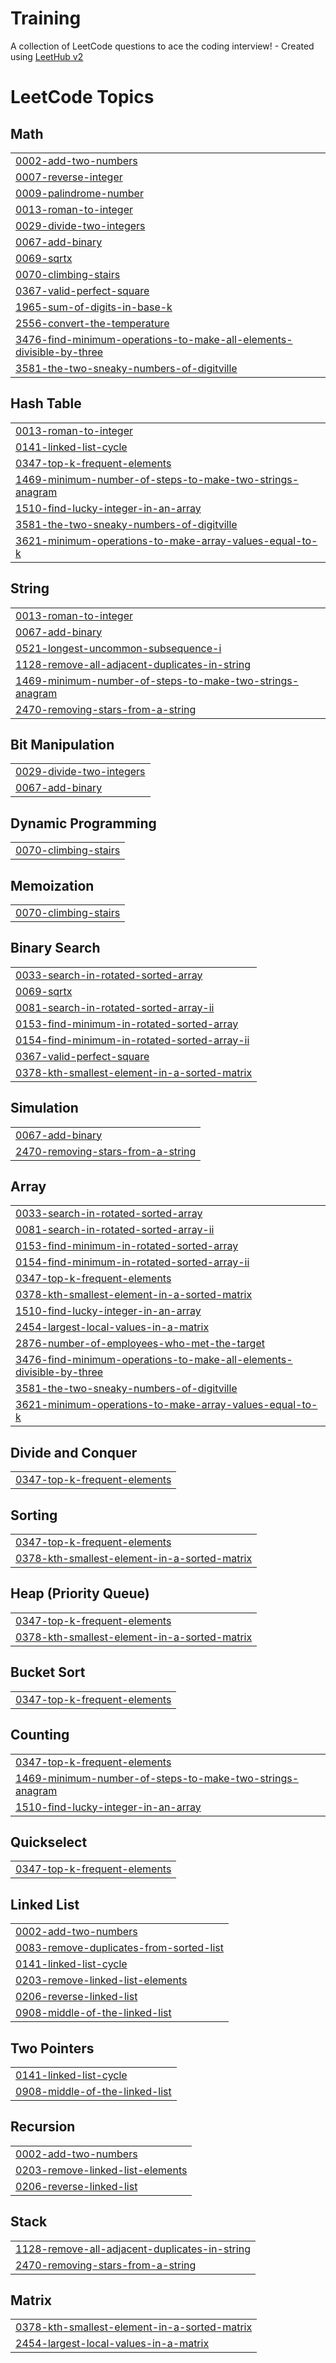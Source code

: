 # Training
A collection of LeetCode questions to ace the coding interview! - Created using [LeetHub v2](https://github.com/arunbhardwaj/LeetHub-2.0)

<!---LeetCode Topics Start-->
# LeetCode Topics
## Math
|  |
| ------- |
| [0002-add-two-numbers](https://github.com/SamArlinJeffry/Training/tree/master/0002-add-two-numbers) |
| [0007-reverse-integer](https://github.com/SamArlinJeffry/Training/tree/master/0007-reverse-integer) |
| [0009-palindrome-number](https://github.com/SamArlinJeffry/Training/tree/master/0009-palindrome-number) |
| [0013-roman-to-integer](https://github.com/SamArlinJeffry/Training/tree/master/0013-roman-to-integer) |
| [0029-divide-two-integers](https://github.com/SamArlinJeffry/Training/tree/master/0029-divide-two-integers) |
| [0067-add-binary](https://github.com/SamArlinJeffry/Training/tree/master/0067-add-binary) |
| [0069-sqrtx](https://github.com/SamArlinJeffry/Training/tree/master/0069-sqrtx) |
| [0070-climbing-stairs](https://github.com/SamArlinJeffry/Training/tree/master/0070-climbing-stairs) |
| [0367-valid-perfect-square](https://github.com/SamArlinJeffry/Training/tree/master/0367-valid-perfect-square) |
| [1965-sum-of-digits-in-base-k](https://github.com/SamArlinJeffry/Training/tree/master/1965-sum-of-digits-in-base-k) |
| [2556-convert-the-temperature](https://github.com/SamArlinJeffry/Training/tree/master/2556-convert-the-temperature) |
| [3476-find-minimum-operations-to-make-all-elements-divisible-by-three](https://github.com/SamArlinJeffry/Training/tree/master/3476-find-minimum-operations-to-make-all-elements-divisible-by-three) |
| [3581-the-two-sneaky-numbers-of-digitville](https://github.com/SamArlinJeffry/Training/tree/master/3581-the-two-sneaky-numbers-of-digitville) |
## Hash Table
|  |
| ------- |
| [0013-roman-to-integer](https://github.com/SamArlinJeffry/Training/tree/master/0013-roman-to-integer) |
| [0141-linked-list-cycle](https://github.com/SamArlinJeffry/Training/tree/master/0141-linked-list-cycle) |
| [0347-top-k-frequent-elements](https://github.com/SamArlinJeffry/Training/tree/master/0347-top-k-frequent-elements) |
| [1469-minimum-number-of-steps-to-make-two-strings-anagram](https://github.com/SamArlinJeffry/Training/tree/master/1469-minimum-number-of-steps-to-make-two-strings-anagram) |
| [1510-find-lucky-integer-in-an-array](https://github.com/SamArlinJeffry/Training/tree/master/1510-find-lucky-integer-in-an-array) |
| [3581-the-two-sneaky-numbers-of-digitville](https://github.com/SamArlinJeffry/Training/tree/master/3581-the-two-sneaky-numbers-of-digitville) |
| [3621-minimum-operations-to-make-array-values-equal-to-k](https://github.com/SamArlinJeffry/Training/tree/master/3621-minimum-operations-to-make-array-values-equal-to-k) |
## String
|  |
| ------- |
| [0013-roman-to-integer](https://github.com/SamArlinJeffry/Training/tree/master/0013-roman-to-integer) |
| [0067-add-binary](https://github.com/SamArlinJeffry/Training/tree/master/0067-add-binary) |
| [0521-longest-uncommon-subsequence-i](https://github.com/SamArlinJeffry/Training/tree/master/0521-longest-uncommon-subsequence-i) |
| [1128-remove-all-adjacent-duplicates-in-string](https://github.com/SamArlinJeffry/Training/tree/master/1128-remove-all-adjacent-duplicates-in-string) |
| [1469-minimum-number-of-steps-to-make-two-strings-anagram](https://github.com/SamArlinJeffry/Training/tree/master/1469-minimum-number-of-steps-to-make-two-strings-anagram) |
| [2470-removing-stars-from-a-string](https://github.com/SamArlinJeffry/Training/tree/master/2470-removing-stars-from-a-string) |
## Bit Manipulation
|  |
| ------- |
| [0029-divide-two-integers](https://github.com/SamArlinJeffry/Training/tree/master/0029-divide-two-integers) |
| [0067-add-binary](https://github.com/SamArlinJeffry/Training/tree/master/0067-add-binary) |
## Dynamic Programming
|  |
| ------- |
| [0070-climbing-stairs](https://github.com/SamArlinJeffry/Training/tree/master/0070-climbing-stairs) |
## Memoization
|  |
| ------- |
| [0070-climbing-stairs](https://github.com/SamArlinJeffry/Training/tree/master/0070-climbing-stairs) |
## Binary Search
|  |
| ------- |
| [0033-search-in-rotated-sorted-array](https://github.com/SamArlinJeffry/Training/tree/master/0033-search-in-rotated-sorted-array) |
| [0069-sqrtx](https://github.com/SamArlinJeffry/Training/tree/master/0069-sqrtx) |
| [0081-search-in-rotated-sorted-array-ii](https://github.com/SamArlinJeffry/Training/tree/master/0081-search-in-rotated-sorted-array-ii) |
| [0153-find-minimum-in-rotated-sorted-array](https://github.com/SamArlinJeffry/Training/tree/master/0153-find-minimum-in-rotated-sorted-array) |
| [0154-find-minimum-in-rotated-sorted-array-ii](https://github.com/SamArlinJeffry/Training/tree/master/0154-find-minimum-in-rotated-sorted-array-ii) |
| [0367-valid-perfect-square](https://github.com/SamArlinJeffry/Training/tree/master/0367-valid-perfect-square) |
| [0378-kth-smallest-element-in-a-sorted-matrix](https://github.com/SamArlinJeffry/Training/tree/master/0378-kth-smallest-element-in-a-sorted-matrix) |
## Simulation
|  |
| ------- |
| [0067-add-binary](https://github.com/SamArlinJeffry/Training/tree/master/0067-add-binary) |
| [2470-removing-stars-from-a-string](https://github.com/SamArlinJeffry/Training/tree/master/2470-removing-stars-from-a-string) |
## Array
|  |
| ------- |
| [0033-search-in-rotated-sorted-array](https://github.com/SamArlinJeffry/Training/tree/master/0033-search-in-rotated-sorted-array) |
| [0081-search-in-rotated-sorted-array-ii](https://github.com/SamArlinJeffry/Training/tree/master/0081-search-in-rotated-sorted-array-ii) |
| [0153-find-minimum-in-rotated-sorted-array](https://github.com/SamArlinJeffry/Training/tree/master/0153-find-minimum-in-rotated-sorted-array) |
| [0154-find-minimum-in-rotated-sorted-array-ii](https://github.com/SamArlinJeffry/Training/tree/master/0154-find-minimum-in-rotated-sorted-array-ii) |
| [0347-top-k-frequent-elements](https://github.com/SamArlinJeffry/Training/tree/master/0347-top-k-frequent-elements) |
| [0378-kth-smallest-element-in-a-sorted-matrix](https://github.com/SamArlinJeffry/Training/tree/master/0378-kth-smallest-element-in-a-sorted-matrix) |
| [1510-find-lucky-integer-in-an-array](https://github.com/SamArlinJeffry/Training/tree/master/1510-find-lucky-integer-in-an-array) |
| [2454-largest-local-values-in-a-matrix](https://github.com/SamArlinJeffry/Training/tree/master/2454-largest-local-values-in-a-matrix) |
| [2876-number-of-employees-who-met-the-target](https://github.com/SamArlinJeffry/Training/tree/master/2876-number-of-employees-who-met-the-target) |
| [3476-find-minimum-operations-to-make-all-elements-divisible-by-three](https://github.com/SamArlinJeffry/Training/tree/master/3476-find-minimum-operations-to-make-all-elements-divisible-by-three) |
| [3581-the-two-sneaky-numbers-of-digitville](https://github.com/SamArlinJeffry/Training/tree/master/3581-the-two-sneaky-numbers-of-digitville) |
| [3621-minimum-operations-to-make-array-values-equal-to-k](https://github.com/SamArlinJeffry/Training/tree/master/3621-minimum-operations-to-make-array-values-equal-to-k) |
## Divide and Conquer
|  |
| ------- |
| [0347-top-k-frequent-elements](https://github.com/SamArlinJeffry/Training/tree/master/0347-top-k-frequent-elements) |
## Sorting
|  |
| ------- |
| [0347-top-k-frequent-elements](https://github.com/SamArlinJeffry/Training/tree/master/0347-top-k-frequent-elements) |
| [0378-kth-smallest-element-in-a-sorted-matrix](https://github.com/SamArlinJeffry/Training/tree/master/0378-kth-smallest-element-in-a-sorted-matrix) |
## Heap (Priority Queue)
|  |
| ------- |
| [0347-top-k-frequent-elements](https://github.com/SamArlinJeffry/Training/tree/master/0347-top-k-frequent-elements) |
| [0378-kth-smallest-element-in-a-sorted-matrix](https://github.com/SamArlinJeffry/Training/tree/master/0378-kth-smallest-element-in-a-sorted-matrix) |
## Bucket Sort
|  |
| ------- |
| [0347-top-k-frequent-elements](https://github.com/SamArlinJeffry/Training/tree/master/0347-top-k-frequent-elements) |
## Counting
|  |
| ------- |
| [0347-top-k-frequent-elements](https://github.com/SamArlinJeffry/Training/tree/master/0347-top-k-frequent-elements) |
| [1469-minimum-number-of-steps-to-make-two-strings-anagram](https://github.com/SamArlinJeffry/Training/tree/master/1469-minimum-number-of-steps-to-make-two-strings-anagram) |
| [1510-find-lucky-integer-in-an-array](https://github.com/SamArlinJeffry/Training/tree/master/1510-find-lucky-integer-in-an-array) |
## Quickselect
|  |
| ------- |
| [0347-top-k-frequent-elements](https://github.com/SamArlinJeffry/Training/tree/master/0347-top-k-frequent-elements) |
## Linked List
|  |
| ------- |
| [0002-add-two-numbers](https://github.com/SamArlinJeffry/Training/tree/master/0002-add-two-numbers) |
| [0083-remove-duplicates-from-sorted-list](https://github.com/SamArlinJeffry/Training/tree/master/0083-remove-duplicates-from-sorted-list) |
| [0141-linked-list-cycle](https://github.com/SamArlinJeffry/Training/tree/master/0141-linked-list-cycle) |
| [0203-remove-linked-list-elements](https://github.com/SamArlinJeffry/Training/tree/master/0203-remove-linked-list-elements) |
| [0206-reverse-linked-list](https://github.com/SamArlinJeffry/Training/tree/master/0206-reverse-linked-list) |
| [0908-middle-of-the-linked-list](https://github.com/SamArlinJeffry/Training/tree/master/0908-middle-of-the-linked-list) |
## Two Pointers
|  |
| ------- |
| [0141-linked-list-cycle](https://github.com/SamArlinJeffry/Training/tree/master/0141-linked-list-cycle) |
| [0908-middle-of-the-linked-list](https://github.com/SamArlinJeffry/Training/tree/master/0908-middle-of-the-linked-list) |
## Recursion
|  |
| ------- |
| [0002-add-two-numbers](https://github.com/SamArlinJeffry/Training/tree/master/0002-add-two-numbers) |
| [0203-remove-linked-list-elements](https://github.com/SamArlinJeffry/Training/tree/master/0203-remove-linked-list-elements) |
| [0206-reverse-linked-list](https://github.com/SamArlinJeffry/Training/tree/master/0206-reverse-linked-list) |
## Stack
|  |
| ------- |
| [1128-remove-all-adjacent-duplicates-in-string](https://github.com/SamArlinJeffry/Training/tree/master/1128-remove-all-adjacent-duplicates-in-string) |
| [2470-removing-stars-from-a-string](https://github.com/SamArlinJeffry/Training/tree/master/2470-removing-stars-from-a-string) |
## Matrix
|  |
| ------- |
| [0378-kth-smallest-element-in-a-sorted-matrix](https://github.com/SamArlinJeffry/Training/tree/master/0378-kth-smallest-element-in-a-sorted-matrix) |
| [2454-largest-local-values-in-a-matrix](https://github.com/SamArlinJeffry/Training/tree/master/2454-largest-local-values-in-a-matrix) |
<!---LeetCode Topics End-->